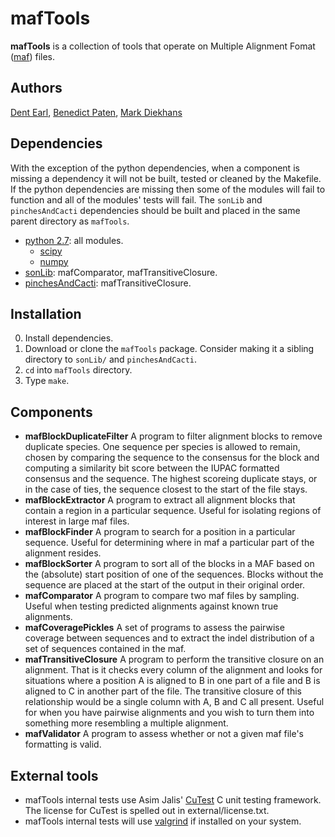 # mafTools

**mafTools** is a collection of tools that operate on Multiple Alignment Fomat ([maf](http://genome.ucsc.edu/FAQ/FAQformat.html#format5)) files.

## Authors
[Dent Earl](https://github.com/dentearl/), [Benedict Paten](https://github.com/benedictpaten/), [Mark Diekhans](https://github.com/diekhans)

## Dependencies
With the exception of the python dependencies, when a component is missing a dependency it will not be built, tested or cleaned by the Makefile. If the python dependencies are missing then some of the modules will fail to function and all of the modules' tests will fail. The <code>sonLib</code> and <code>pinchesAndCacti</code> dependencies should be built and placed in the same parent directory as <code>mafTools</code>.
* [python 2.7](http://www.python.org/): all modules.
   * [scipy](http://www.scipy.org/)
   * [numpy](http://numpy.scipy.org/)
* [sonLib](https://github.com/benedictpaten/sonLib/): mafComparator, mafTransitiveClosure.
* [pinchesAndCacti](https://github.com/benedictpaten/sonLib/): mafTransitiveClosure.

## Installation
0. Install dependencies.
1. Download or clone the <code>mafTools</code> package. Consider making it a sibling directory to <code>sonLib/</code> and <code>pinchesAndCacti</code>.
2. <code>cd</code> into <code>mafTools</code> directory.
3. Type <code>make</code>.

## Components
* **mafBlockDuplicateFilter** A program to filter alignment blocks to remove duplicate species. One sequence per species is allowed to remain, chosen by comparing the sequence to the consensus for the block and computing a similarity bit score between the IUPAC formatted consensus and the sequence. The highest scoreing duplicate stays, or in the case of ties, the sequence closest to the start of the file stays.
* **mafBlockExtractor** A program to extract all alignment blocks that contain a region in a particular sequence. Useful for isolating regions of interest in large maf files.
* **mafBlockFinder** A program to search for a position in a particular sequence. Useful for determining where in maf a particular part of the alignment resides.
* **mafBlockSorter** A program to sort all of the blocks in a MAF based on the (absolute) start position of one of the sequences. Blocks without the sequence are placed at the start of the output in their original order.
* **mafComparator** A program to compare two maf files by sampling. Useful when testing predicted alignments against known true alignments.
* **mafCoveragePickles** A set of programs to assess the pairwise coverage between sequences and to extract the indel distribution of a set of sequences contained in the maf.
* **mafTransitiveClosure** A program to perform the transitive closure on an alignment. That is it checks every column of the alignment and looks for situations where a position A is aligned to B in one part of a file and B is aligned to C in another part of the file. The transitive closure of this relationship would be a single column with A, B and C all present. Useful for when you have pairwise alignments and you wish to turn them into something more resembling a multiple alignment.
* **mafValidator** A program to assess whether or not a given maf file's formatting is valid. 

## External tools
* mafTools internal tests use Asim Jalis' [CuTest](http://cutest.sourceforge.net/) C unit testing framework. The license for CuTest is spelled out in external/license.txt.
* mafTools internal tests will use [valgrind](http://www.valgrind.org/) if installed on your system. 
